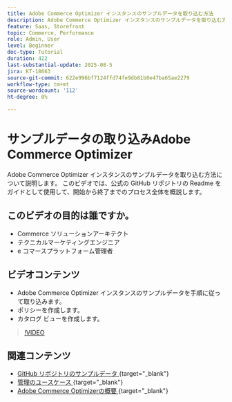 ```yaml
---
title: Adobe Commerce Optimizer インスタンスのサンプルデータを取り込む方法
description: Adobe Commerce Optimizer インスタンスのサンプルデータを取り込む方法を説明します。
feature: Saas, Storefront
topic: Commerce, Performance
role: Admin, User
level: Beginner
doc-type: Tutorial
duration: 422
last-substantial-update: 2025-08-5
jira: KT-18663
source-git-commit: 622e996bf7124ffd74fe9db81b0e47ba65ae2279
workflow-type: tm+mt
source-wordcount: '112'
ht-degree: 0%

---
```


# サンプルデータの取り込みAdobe Commerce Optimizer

Adobe Commerce Optimizer インスタンスのサンプルデータを取り込む方法について説明します。 このビデオでは、公式の GitHub リポジトリの Readme をガイドとして使用して、開始から終了までのプロセス全体を概説します。

## このビデオの目的は誰ですか。

* Commerce ソリューションアーキテクト
* テクニカルマーケティングエンジニア
* e コマースプラットフォーム管理者

## ビデオコンテンツ

* Adobe Commerce Optimizer インスタンスのサンプルデータを手順に従って取り込みます。
* ポリシーを作成します。
* カタログ ビューを作成します。

>[!VIDEO](https://video.tv.adobe.com/v/3470472?learn=on&enablevpops)

## 関連コンテンツ

* [GitHub リポジトリのサンプルデータ ](https://github.com/adobe-commerce/aco-sample-catalog-data-ingestion){target="_blank"}
* [ 管理のユースケース ](https://experienceleague.adobe.com/en/docs/commerce/optimizer/use-case/admin-use-case){target="_blank"}
* [Adobe Commerce Optimizerの概要 ](https://experienceleague.adobe.com/en/docs/commerce/optimizer/get-started){target="_blank"}
